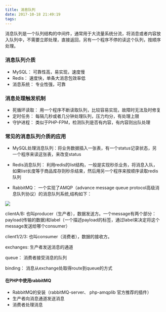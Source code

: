 ```yaml
---
title: 消息队列
date: 2017-10-18 21:49:19
tags:
---
```


消息队列是一个队列结构的中间件，通常用于大流量系统分流，将消息或者内容放入队列中，不需要立即处理，直接返回，另有一个程序不停的读这个队列，按顺序处理。

### 消息队列介质
- MySQL： 可靠性高，易实现，速度慢
- Redis： 速度快，单条大消息包效率低
- 消息系统： 专业性强，可靠

### 消息处理触发机制
- 死循环读取： 用一个程序不断读取队列，比较容易实现，故障时无法及时修复
- 定时任务： 每隔几秒或者几分钟处理队列，压力均分，有处理上限
- 守护进程： 类似于PHP-FPM，检测队列是否有内容，有内容则出队处理

### 常见的消息队列介质的应用
- MySQL处理消息队列：将业务数据插入一张表，有一个status记录状态，另一个程序来读这张表，来改变status

- Redis消息队列： 利用redis的list结构，一般是实现秒杀业务，将消息入队，如果list长度等于商品库存则秒杀结束，然后用另一个程序来按顺序读取redis队列

- RabbitMQ： 一个实现了AMQP（advance message queue protocol高级消息队列协议）的消息队列系统,结构如下：

![](http://img.blog.csdn.net/20140220173559828)

clientA/B: 也叫producer（生产者），数据发送方。一个message有两个部分：payload(传输的数据)和label（一个描述payload的标签，通过label来决定将这个message发送给哪个consumer）

client1/2/3: 也叫consumer（消费者），数据的接收方。

exchanges: 生产者发送消息的通道

queue： 消费者接受消息的队列

binding： 消息从exchange处取得route到queue的方式


#### 在PHP中使用rabbitMQ
- RabbitMQ的安装（rabbitMQ-server、 php-amqplib 官方推荐的插件）
- 生产者向消息通道发送消息
- 消费者处理消息
